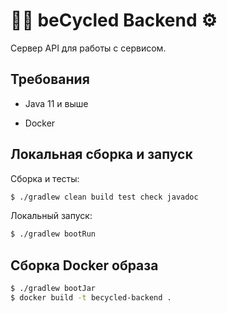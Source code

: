# 🏃🏻 beCycled Backend ⚙️

Сервер API для работы с сервисом.

## Требования

* Java 11 и выше

* Docker

## Локальная сборка и запуск

Сборка и тесты:

```bash
$ ./gradlew clean build test check javadoc
```

Локальный запуск:

```bash
$ ./gradlew bootRun
```

## Сборка Docker образа

```bash
$ ./gradlew bootJar
$ docker build -t becycled-backend .
```
